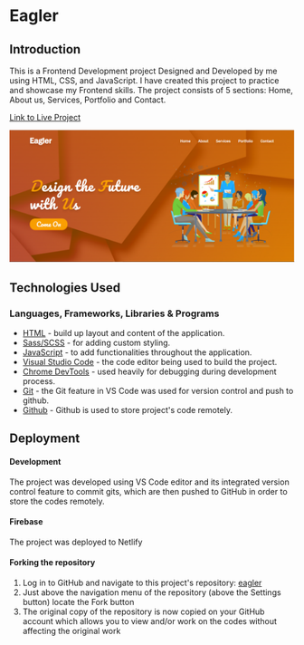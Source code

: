 # Eagler

## Introduction

This is a Frontend Development project Designed and Developed by me using HTML, CSS, and JavaScript. I have created this project to practice and showcase my Frontend skills. The project consists of 5 sections: Home, About us, Services, Portfolio and Contact.

[Link to Live Project](https://eagler.netlify.app/)

![eagler website](/img/eagler.png)

## Technologies Used

### Languages, Frameworks, Libraries & Programs

- [HTML](https://developer.mozilla.org/en-US/docs/Web/HTML) - build up layout and content of the application.
- [Sass/SCSS](https://sass-lang.com/documentation) - for adding custom styling.
- [JavaScript](https://developer.mozilla.org/en-US/docs/Web/JavaScript) - to add functionalities throughout the application.
- [Visual Studio Code](https://code.visualstudio.com/) - the code editor being used to build the project.
- [Chrome DevTools](https://developer.chrome.com/docs/devtools/) - used heavily for debugging during development process.
- [Git](https://git-scm.com/) - the Git feature in VS Code was used for version control and push to github.
- [Github](https://github.com/) - Github is used to store project's code remotely.

## Deployment

#### Development

The project was developed using VS Code editor and its integrated version control feature to commit gits, which are then pushed to GitHub in order to store the codes remotely.

#### Firebase

The project was deployed to Netlify

#### Forking the repository

1. Log in to GitHub and navigate to this project's repository: [eagler](https://github.com/muneebali500/eagler)
2. Just above the navigation menu of the repository (above the Settings button) locate the Fork button
3. The original copy of the repository is now copied on your GitHub account which allows you to view and/or work on the codes without affecting the original work

